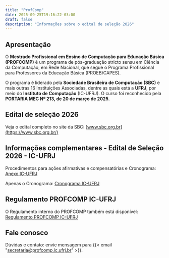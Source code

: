 ```yaml
---
title: "ProfComp"
date: 2025-09-25T19:16:22-03:00
draft: false
description: "Informações sobre o edital de seleção 2026"
---
```


## Apresentação

O **Mestrado Profissional em Ensino de Computação para Educação Básica (PROFCOMP)** é um programa de pós-graduação stricto sensu em Ciência da Computação, em Rede Nacional, que segue o Programa Profissional para Professores da Educação Básica (PROEB/CAPES).

O programa é liderado pela **Sociedade Brasileira de Computação (SBC)** e mais outras 16 Instituições Associadas, dentre as quais está a **UFRJ**, por meio do **Instituto de Computação** (IC-UFRJ). O curso foi reconhecido pela  **PORTARIA MEC Nº 213, de  20 de março de 2025**.


## Edital de seleção 2026

Veja o edital completo no site da SBC:  [www.sbc.org.br](https://www.sbc.org.br/)

## Informações complementares - Edital de Seleção 2026 - IC-UFRJ

Procedimentos para ações afirmativas e compensatórias e Cronograma: [Anexo IC-UFRJ](https://drive.google.com/file/d/1NWdwEzDiAeM1KT4pEAOvnLZVmC8xPcfc/view?usp=sharing)

Apenas o Cronograma: [Cronograma IC-UFRJ](https://drive.google.com/file/d/1yisFNrMwlyo62bfSqAZ9WWxDG3JzqxSY/view?usp=sharing)

## Regulamento PROFCOMP IC-UFRJ
O Regulamento interno do PROFCOMP também está disponível: [Regulamento PROFCOMP IC-UFRJ](https://drive.google.com/file/d/1ZqluZ_F6WuMGeTRZjx6oi7xKE9hMyusw/view?usp=drive_link)

## Fale conosco

Dúvidas e contato: envie mensagem para {{< email "secretaria@profcomp.ic.ufrj.br" >}}.


